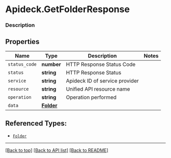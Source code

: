 # Apideck.GetFolderResponse

### Description

## Properties
Name | Type | Description | Notes
------------ | ------------- | ------------- | -------------
`status_code` | **number** | HTTP Response Status Code | 
`status` | **string** | HTTP Response Status | 
`service` | **string** | Apideck ID of service provider | 
`resource` | **string** | Unified API resource name | 
`operation` | **string** | Operation performed | 
`data` | [**Folder**](Folder.md) |  | 





## Referenced Types:





* [`Folder`](Folder.md)

---

[[Back to top]](#) [[Back to API list]](../../../../README.md#documentation-for-api-endpoints) [[Back to README]](../../../../README.md)


